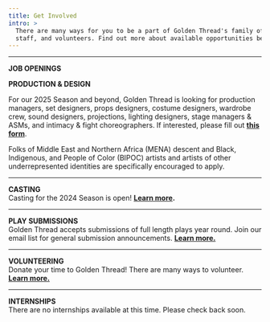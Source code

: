 ```yaml
---
title: Get Involved
intro: >
  There are many ways for you to be a part of Golden Thread's family of artists,
  staff, and volunteers. Find out more about available opportunities below.
---
```

- - -

**JOB OPENINGS**

**PRODUCTION & DESIGN**

For our 2025 Season and beyond, Golden Thread is looking for production managers, set designers, props designers, costume designers, wardrobe crew, sound designers, projections, lighting designers, stage managers & ASMs, and intimacy & fight choreographers. If interested, please fill out **[this form](https://forms.gle/UUuGTdZ6XShZXHme9)**.

Folks of Middle East and Northern Africa (MENA) descent and Black, Indigenous, and People of Color (BIPOC) artists and artists of other underrepresented identities are specifically encouraged to apply.

- - -

**CASTING**\
Casting for the 2024 Season is open! **[Learn more](/get-involved/casting/).**

- - -

**PLAY SUBMISSIONS**\
Golden Thread accepts submissions of full length plays year round. Join our email list for general submission announcements. **[Learn more.](/get-involved/submissions/)**

- - -

**VOLUNTEERING**\
Donate your time to Golden Thread! There are many ways to volunteer. **[Learn more.](/get-involved/volunteer/)**

- - -

**INTERNSHIPS**\
There are no internships available at this time. Please check back soon.